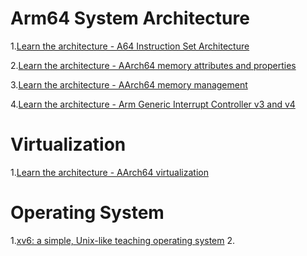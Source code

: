 # Arm64 System Architecture
1.[Learn the architecture - A64 Instruction Set Architecture](https://developer.arm.com/documentation/102374/0101/Overview)

2.[Learn the architecture - AArch64 memory
attributes and properties](https://developer.arm.com/documentation/102376/0200)

3.[Learn the architecture - AArch64 memory management](https://developer.arm.com/documentation/101811/0103)

4.[Learn the architecture - Arm Generic Interrupt Controller v3 and v4](https://developer.arm.com/documentation/198123/0302)

# Virtualization
1.[Learn the architecture - AArch64 virtualization](https://developer.arm.com/documentation/102142/latest/)

# Operating System
1.[xv6: a simple, Unix-like teaching operating system](https://pdos.csail.mit.edu/6.828/2023/xv6/book-riscv-rev3.pdf)
2.[]()
